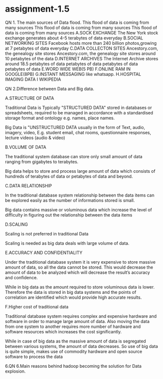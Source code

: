 # assignment-1.5

QN 1. The main sources of Data flood.
This flood of data is coming from many sources This flood of data is coming from many sources This flood of data is coming from many sources
A.SOCK EXCHANGE
The New York stock exchange generates about 4-5 terabytes of data everyday 
B.SOCIAL NETWORKING SITES
Facebook hosts more than 240 billion photos,growing at 7 petabytes of data everyday
C.DATA COLLECTON SITES
Ancestory.com, the genealogy site stores Ancestory.com, the genealogy site stores around 10 petabytes of the data
D.INTERNET ARCHIVES
The Internet Archive stores around 18.5 petabytes of data petabytes of data petabytes of data petabytes of data
 E.WORD WIDE WEB(5 PB)
 F.ONLINE RAM IN GOOGLE(8PB)
 G.INSTANT MESSAGING like whatsapp.
 H.HOSPITAL IMAGING DATA 
 I WIKIPEDIA
 
  
 QN 2.Difference between Data and Big data.
 
 A.STRUCTURE OF DATA

Traditional Data is Typically "STRUCTURED DATA" stored in databases or spreadsheets, required to be managed in accordance with a standardised storage format and ontology e.g. names, place names.
  
  Big Data is "UNSTRUCTURED DATA usually in the form of Text, audio, imagery, video, E.g. student email, chat rooms, questionnaire responses, lecture videos (audio & video)
  
 B.VOLUME OF DATA

The traditional system database can store only small amount of data ranging from gigabytes to terabytes. 

Big data helps to store and process large amount of data which consists of hundreds of terabytes of data or petabytes of data and beyond. 

C.DATA RELATIONSHIP

In the traditional database system relationship between the data items can be explored easily as the number of informations stored is small. 

Big data contains massive or voluminous data which increase the level of difficulty in figuring out the relationship between the data items

D.SCALING

Scaling is not preferred in traditional Data

Scaling is needed as big data deals with large volume of data.
 
 E.ACCURACY AND CONFIDENTIALITY

Under the traditional database system it is very expensive to store massive amount of data, so all the data cannot be stored. This would decrease the amount of data to be analyzed which will decrease the result’s accuracy and confidence. 

While in big data as the amount required to store voluminous data is lower. Therefore the data is stored in big data systems and the points of correlation are identified which would provide high accurate results.

F.Higher cost of traditional data

Traditional database system requires complex and expensive hardware and software in order to manage large amount of data.  Also moving the data from one system to another requires more number of hardware and software resources which increases the cost significantly. 

While in case of big data as the massive amount of data is segregated between various systems, the amount of data decreases. So use of big data is quite simple, makes use of commodity hardware and open source software to process the data



6.QN 6.Main reasons behind hadoop becoming the solution for Data explosion.
